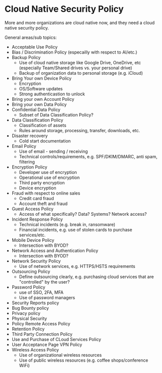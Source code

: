 # Cloud Native Security Policy

More and more organizations are cloud native now, and they need a cloud native security policy.

General areas/sub topics:

* Acceptable Use Policy
* Bias / Discrimination Policy (especailly with respect to AI/etc.)
* Backup Policy
  * Use of cloud native storage like Google Drive, OneDrive, etc (especially Team/Shared drives vs. your personal drive)
  * Backup of organization data to personal storage (e.g. iCloud)
* Bring Your own Device Policy
  * Encryption
  * OS/Software updates
  * Strong authenticastion to unlock
* Bring your own Account Policy
* Bring your own Data Policy
* Confidential Data Policy
  * Subset of Data Classification Policy?
* Data Classification Policy
  * Classification of assets
  * Rules around storage, processing, transfer, downloads, etc.
* Disaster recovery
  * Cold start documentation
* Email Policy
  * Use of email - sending / receiving
  * Technical controls/requirements, e.g. SPF/DKIM/DMARC, anti spam, filtering
* Encryption Policy
  * Developer use of encryption
  * Operational use of encryption
  * Third party encryption
  * Device encryption
* Fraud with respect to online sales
  * Credit card fraud
  * Account theft and fraud
* Guest Access Policy
  * Access of what specifically? Data? Systems? Network access?
* Incident Response Policy
  * Technical incidents (e.g. break in, ransomware)
  * Financial incidents, e.g. use of stolen cards to purchase services/etc.
* Mobile Device Policy
  * Intersection with BYOD?
* Network Access and Authentication Policy
  * Intersection with BYOD?
* Network Security Policy
  * Use of network services, e.g. HTTPS/HSTS requirements
* Outsourcing Policy
  * Define outsourcing clearly, e.g. purchasing cloud services that are "controlled" by the user?
* Password Policy
  * use of SSO, 2FA, MFA
  * Use of password managers
* Security Reports policy
* Bug Bounty policy
* Privacy policy
* Physical Security
* Policy Remote Access Policy
* Retention Policy
* Third Party Connection Policy
* Use and Purchase of CLoud Services Policy
* User Acceptance Page VPN Policy
* Wireless Access Policy
  * Use of organizational wireless resources
  * Use of public wireless resources (e.g. coffee shops/conference WiFi)
